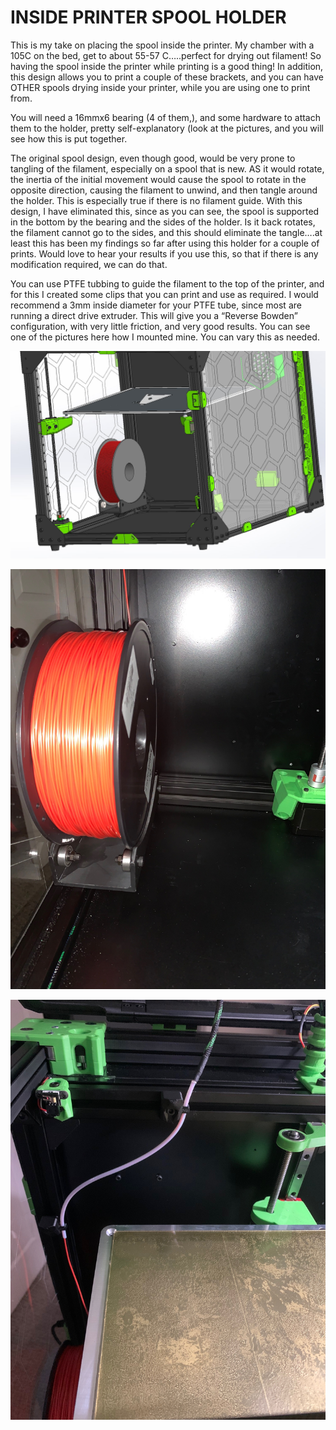 
# INSIDE PRINTER SPOOL HOLDER

This is my take on placing the spool inside the printer.  My chamber with a 105C on the bed, get to about 55-57 C…..perfect for drying out filament!  So having the spool inside the printer while printing is a good thing!  In addition, this design allows you to print a couple of these brackets, and you can have OTHER spools drying inside your printer, while you are using one to print from.

You will need a 16mmx6 bearing (4 of them,), and some hardware to attach them to the holder, pretty self-explanatory (look at the pictures, and you will see how this is put together.

The original spool design, even though good, would be very prone to tangling of the filament, especially on a spool that is new.  AS it would rotate, the inertia of the initial movement would cause the spool to rotate in the opposite direction, causing the filament to unwind, and then tangle around the holder.  This is especially true if there is no filament guide.  With this design, I have eliminated this, since as you can see, the spool is supported in the bottom by the bearing and the sides of the holder.  Is it back rotates, the filament cannot go to the sides, and this should eliminate the tangle….at least this has been my findings so far after using this holder for a couple of prints.  Would love to hear your results if you use this, so that if there is any modification required, we can do that. 

You can use PTFE tubbing to guide the filament to the top of the printer, and for this I created some clips that you can print and use as required.  I would recommend a 3mm inside diameter for your PTFE tube, since most are running a direct drive extruder.  This will give you a “Reverse Bowden” configuration, with very little friction, and very good results.  You can see one of the pictures here how I mounted mine.  You can vary this as needed.

<p align="center">
<img src="https://github.com/cyborgcnc/CYBORGCNC__RRVC3MOD/blob/main/SpoolHolder-Inside/Spool3.JPG">
</p>

<p align="center">
<img src="https://github.com/cyborgcnc/CYBORGCNC__RRVC3MOD/blob/main/SpoolHolder-Inside/IMG_7929.jpg">
</p>

<p align="center">
<img src="https://github.com/cyborgcnc/CYBORGCNC__RRVC3MOD/blob/main/SpoolHolder-Inside/IMG_7928.jpg">
</p>
